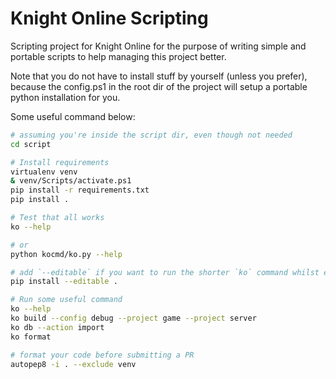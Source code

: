 # Knight Online Scripting

Scripting project for Knight Online for the purpose of writing simple and portable scripts to help managing this project better.

Note that you do not have to install stuff by yourself (unless you prefer), because the config.ps1 in the root dir of the project will setup a portable python installation for you.

Some useful command below:
```sh
# assuming you're inside the script dir, even though not needed
cd script

# Install requirements
virtualenv venv
& venv/Scripts/activate.ps1
pip install -r requirements.txt
pip install .

# Test that all works
ko --help

# or
python kocmd/ko.py --help

# add `--editable` if you want to run the shorter `ko` command whilst editing the scripts:
pip install --editable .

# Run some useful command
ko --help
ko build --config debug --project game --project server
ko db --action import
ko format

# format your code before submitting a PR
autopep8 -i . --exclude venv
```
